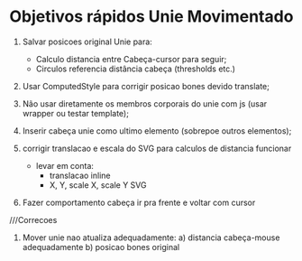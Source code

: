 # Objetivos rápidos Unie Movimentado

1. Salvar posicoes original Unie para:
	- Calculo distancia entre Cabeça-cursor para seguir;
	- Circulos referencia distância cabeça (thresholds etc.)

2. Usar ComputedStyle para corrigir posicao bones devido translate;
3. Não usar diretamente os membros corporais do unie com js (usar wrapper ou testar template);
4. Inserir cabeça unie como ultimo elemento (sobrepoe outros elementos);
5. corrigir translacao e escala do SVG para calculos de distancia funcionar
	- levar em conta:
      - translacao inline
      - X, Y, scale X, scale Y SVG
6. Fazer comportamento cabeça ir pra frente e voltar com cursor 


///Correcoes
1. Mover unie nao atualiza adequadamente:
	a) distancia cabeça-mouse adequadamente
	b) posicao bones original